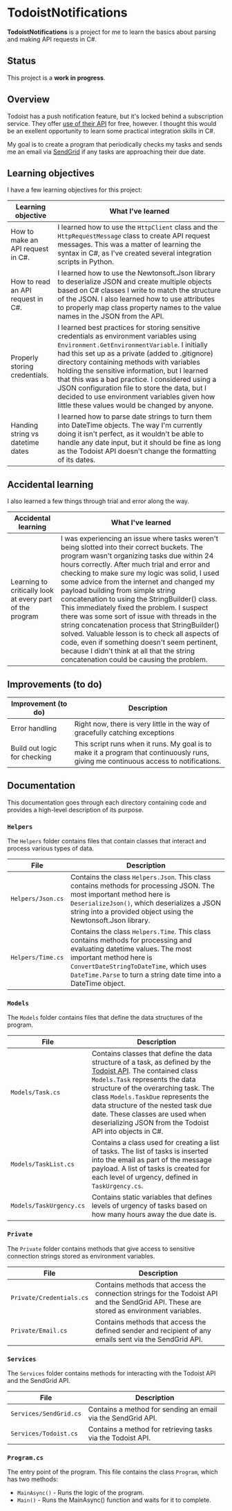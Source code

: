 # TodoistNotifications

**TodoistNotifications** is a project for me to learn the basics about parsing and making API requests in C#. 

## Status

This project is a **work in progress**.

## Overview

Todoist has a push notification feature, but it's locked behind a subscription service. They offer [use of their API](https://developer.todoist.com/) for free, however. I thought this would be an exellent opportunity to learn some practical integration skills in C#.

My goal is to create a program that periodically checks my tasks and sends me an email via [SendGrid](https://sendgrid.com/en-us/solutions/email-api) if any tasks are approaching their due date.

## Learning objectives

I have a few learning objectives for this project:

| Learning objective                | What I've learned                                                                                                                                                                                                                                                                                                                                                                                                                                                                              |
| --------------------------------- | ---------------------------------------------------------------------------------------------------------------------------------------------------------------------------------------------------------------------------------------------------------------------------------------------------------------------------------------------------------------------------------------------------------------------------------------------------------------------------------------------- |
| How to make an API request in C#. | I learned how to use the `HttpClient` class and the `HttpRequestMessage` class to create API request messages. This was a matter of learning the syntax in C#, as I've created several integration scripts in Python.                                                                                                                                                                                                                                                                          |
| How to read an API request in C#. | I learned how to use the Newtonsoft.Json library to deserialize JSON and create multiple objects based on C# classes I write to match the structure of the JSON. I also learned how to use attributes to properly map class property names to the value names in the JSON from the API.                                                                                                                                                                                                        |
| Properly storing credentials.     | I learned best practices for storing sensitive credentials as environment variables using `Environment.GetEnvironmentVariable`. I initially had this set up as a private (added to .gitignore) directory containing methods with variables holding the sensitive information, but I learned that this was a bad practice. I considered using a JSON configuration file to store the data, but I decided to use environment variables given how little these values would be changed by anyone. |
| Handing string vs datetime dates  | I learned how to parse date strings to turn them into DateTime objects. The way I'm currently doing it isn't perfect, as it wouldn't be able to handle any date input, but it should be fine as long as the Todoist API doesn't change the formatting of its dates.                                                                                                                                                                                                                            |

## Accidental learning

I also learned a few things through trial and error along the way.

| Accidental learning                                      | What I've learned                                                                                                                                                                                                                                                                                                                                                                                                                                                                                                                                                                                                                                                                                                             |
| -------------------------------------------------------- | ----------------------------------------------------------------------------------------------------------------------------------------------------------------------------------------------------------------------------------------------------------------------------------------------------------------------------------------------------------------------------------------------------------------------------------------------------------------------------------------------------------------------------------------------------------------------------------------------------------------------------------------------------------------------------------------------------------------------------- |
| Learning to critically look at every part of the program | I was experiencing an issue where tasks weren't being slotted into their correct buckets. The program wasn't organizing tasks due within 24 hours correctly. After much trial and error and checking to make sure my logic was solid, I used some advice from the internet and changed my payload building from simple string concatenation to using the StringBuilder() class. This immediately fixed the problem. I suspect there was some sort of issue with threads in the string concatenation process that StringBuilder() solved. Valuable lesson is to check all aspects of code, even if something doesn't seem pertinent, because I didn't think at all that the string concatenation could be causing the problem. |
 
## Improvements (to do)

| Improvement (to do)          | Description                                                                                                                          |
| ---------------------------- | ------------------------------------------------------------------------------------------------------------------------------------ |
| Error handling               | Right now, there is very little in the way of gracefully catching exceptions                                                         |
| Build out logic for checking | This script runs when it runs. My goal is to make it a program that continuously runs, giving me continuous access to notifications. |

## Documentation

This documentation goes through each directory containing code and provides a high-level description of its purpose.

### `Helpers`

The `Helpers` folder contains files that contain classes that interact and process various types of data. 

| File              | Description                                                                                                                                                                                                                                                    |
| ----------------- | -------------------------------------------------------------------------------------------------------------------------------------------------------------------------------------------------------------------------------------------------------------- |
| `Helpers/Json.cs` | Contains the class `Helpers.Json`. This class contains methods for processing JSON. The most important method here is `DeserializeJson()`, which deserializes a JSON string into a provided object using the Newtonsoft.Json library.                          |
| `Helpers/Time.cs` | Contains the class `Helpers.Time`. This class contains methods for processing and evaluating datetime values.  The most important method here is `ConvertDateStringToDateTime`, which uses `DateTime.Parse` to turn a string date time into a DateTime object. |

### `Models`

The `Models` folder contains files that define the data structures of the program.

| File                    | Description                                                                                                                                                                                                                                                                                                                                                                                                      |
| ----------------------- | ---------------------------------------------------------------------------------------------------------------------------------------------------------------------------------------------------------------------------------------------------------------------------------------------------------------------------------------------------------------------------------------------------------------- |
| `Models/Task.cs`        | Contains classes that define the data structure of a task, as defined by the [Todoist API](https://developer.todoist.com/rest/v2/#tasks). The contained class `Models.Task` represents the data structure of the overarching task. The class `Models.TaskDue` represents the data structure of the nested task due date. These classes are used when deserializing JSON from the Todoist API into objects in C#. |
| `Models/TaskList.cs`    | Contains a class used for creating a list of tasks. The list of tasks is inserted into the email as part of the message payload. A list of tasks is created for each level of urgency, defined in `TaskUrgency.cs`.                                                                                                                                                                                              |
| `Models/TaskUrgency.cs` | Contains static variables that defines levels of urgency of tasks based on how many hours away the due date is.                                                                                                                                                                                                                                                                                                  |

### `Private`

The `Private` folder contains methods that give access to sensitive connection strings stored as environment variables.

| File                     | Description                                                                                                                              |
| ------------------------ | ---------------------------------------------------------------------------------------------------------------------------------------- |
| `Private/Credentials.cs` | Contains methods that access the connection strings for the Todoist API and the SendGrid API. These are stored as environment variables. |
| `Private/Email.cs`       | Contains methods that access the defined sender and recipient of any emails sent via the SendGrid API.                                   |

### `Services`

The `Services` folder contains methods for interacting with the Todoist API and the SendGrid API.

| File                   | Description                                                  |
| ---------------------- | ------------------------------------------------------------ |
| `Services/SendGrid.cs` | Contains a method for sending an email via the SendGrid API. |
| `Services/Todoist.cs`  | Contains a method for retrieving tasks via the Todoist API.  |

### `Program.cs`

The entry point of the program. This file contains the class `Program`, which has two methods:

- `MainAsync()` - Runs the logic of the program.
- `Main()` - Runs the MainAsync() function and waits for it to complete.